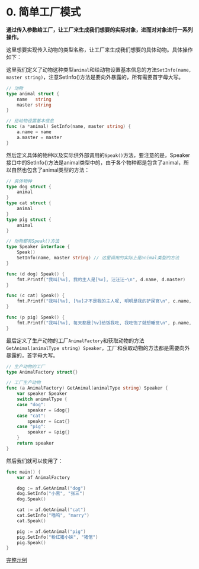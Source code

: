 # 0. 简单工厂模式

**通过传入参数给工厂，让工厂来生成我们想要的实际对象，进而对对象进行一系列操作。**

这里想要实现传入动物的类型名称，让工厂来生成我们想要的具体动物。具体操作如下：

这里我们定义了动物这种类型`animal`和给动物设置基本信息的方法`SetInfo(name, master string)`，注意SetInfo()方法是要向外暴露的，所有需要首字母大写。

```go
// 动物
type animal struct {
	name   string
	master string
}

// 给动物设置基本信息
func (a *animal) SetInfo(name, master string) {
	a.name = name
	a.master = master
}
```

然后定义具体的物种以及实际供外部调用的`Speak()`方法，要注意的是，Speaker接口中的SetInfo()方法是animal类型中的，由于各个物种都是包含了animal，所以自然也包含了animal类型的方法：

```go
// 具体物种
type dog struct {
	animal
}
type cat struct {
	animal
}
type pig struct {
	animal
}

// 动物都有Speak()方法
type Speaker interface {
	Speak()
	SetInfo(name, master string) // 这里调用的实际上是animal类型的方法
}

func (d dog) Speak() {
	fmt.Printf("我叫[%v], 我的主人是[%v], 汪汪汪~\n", d.name, d.master)
}

func (c cat) Speak() {
	fmt.Printf("我叫[%v], [%v]才不是我的主人呢, 明明是我的铲屎官\n", c.name, c.master)
}

func (p pig) Speak() {
	fmt.Printf("我叫[%v], 每天都是[%v]给饭我吃, 我吃饱了就想睡觉\n", p.name, p.master)
}
```

最后定义了生产动物的工厂`AnimalFactory`和获取动物的方法`GetAnimal(animalType string) Speaker`，工厂和获取动物的方法都是需要向外暴露的，首字母大写。

```go
// 生产动物的工厂
type AnimalFactory struct{}

// 工厂生产动物
func (a AnimalFactory) GetAnimal(animalType string) Speaker {
	var speaker Speaker
	switch animalType {
	case "dog":
		speaker = &dog{}
	case "cat":
		speaker = &cat{}
	case "pig":
		speaker = &pig{}
	}
	return speaker
}
```

然后我们就可以使用了：

```go
func main() {
	var af AnimalFactory

	dog := af.GetAnimal("dog")
	dog.SetInfo("小黑", "张三")
	dog.Speak()

	cat := af.GetAnimal("cat")
	cat.SetInfo("喵呜", "marry")
	cat.Speak()

	pig := af.GetAnimal("pig")
	pig.SetInfo("粉红猪小妹", "猪倌")
	pig.Speak()
}
```

[完整示例](factory/factory.go)